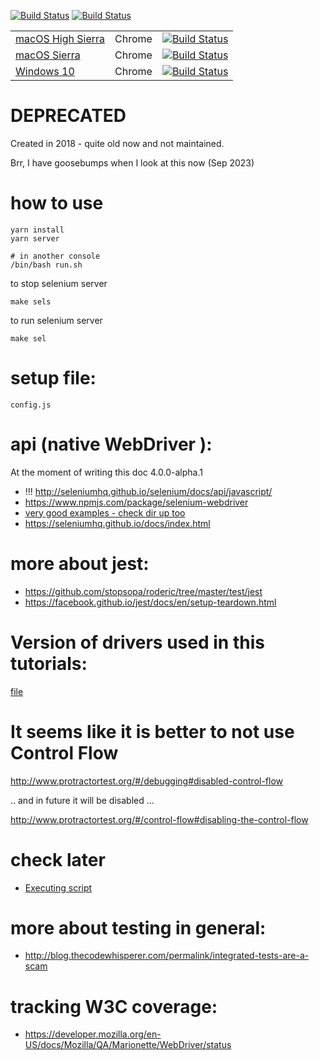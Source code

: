 [![Build Status](https://travis-ci.org/stopsopa/state-of-selenium.svg?branch=master)](https://travis-ci.org/stopsopa/state-of-selenium)
[![Build Status](https://saucelabs.com/buildstatus/stopsopa-test)](https://saucelabs.com/beta/builds/a47e8d511f124186a82f229cee585087)

||||
|--|--|--|
|[macOS High Sierra](https://github.com/stopsopa/state-of-selenium/blob/chrome-machs/.travis.yml#L11)|Chrome|[![Build Status](https://travis-ci.org/stopsopa/state-of-selenium.svg?branch=chrome-machs)](https://travis-ci.org/stopsopa/state-of-selenium)|
|[macOS Sierra](https://github.com/stopsopa/state-of-selenium/blob/chrome-macsi/.travis.yml#L11)|Chrome|[![Build Status](https://travis-ci.org/stopsopa/state-of-selenium.svg?branch=chrome-macsi)](https://travis-ci.org/stopsopa/state-of-selenium)|
|[Windows 10](https://github.com/stopsopa/state-of-selenium/blob/chrome-win10/.travis.yml#L11)|Chrome|[![Build Status](https://travis-ci.org/stopsopa/state-of-selenium.svg?branch=chrome-win10)](https://travis-ci.org/stopsopa/state-of-selenium)|

# DEPRECATED
Created in 2018 - quite old now and not maintained.

Brr, I have goosebumps when I look at this now (Sep 2023)

# how to use

    yarn install
    yarn server
    
    # in another console
    /bin/bash run.sh
    
to stop selenium server

    make sels
    
to run selenium server

    make sel 
    
# setup file:

    config.js           

# api (native WebDriver ):

At the moment of writing this doc 4.0.0-alpha.1

* !!! http://seleniumhq.github.io/selenium/docs/api/javascript/
* https://www.npmjs.com/package/selenium-webdriver
* [very good examples - check dir up too](https://github.com/SeleniumHQ/selenium/tree/master/javascript/node/selenium-webdriver/test)
* https://seleniumhq.github.io/docs/index.html

# more about jest:
    
* https://github.com/stopsopa/roderic/tree/master/test/jest
* https://facebook.github.io/jest/docs/en/setup-teardown.html

# Version of drivers used in this tutorials:

[file](https://github.com/stopsopa/state-of-selenium/blob/master/versions.log)

# It seems like it is better to not use Control Flow

http://www.protractortest.org/#/debugging#disabled-control-flow

.. and in future it will be disabled ... 

http://www.protractortest.org/#/control-flow#disabling-the-control-flow

# check later
 
* [Executing script](https://sqa.stackexchange.com/a/20736)

# more about testing in general:
    
* http://blog.thecodewhisperer.com/permalink/integrated-tests-are-a-scam

# tracking W3C coverage:

- https://developer.mozilla.org/en-US/docs/Mozilla/QA/Marionette/WebDriver/status
